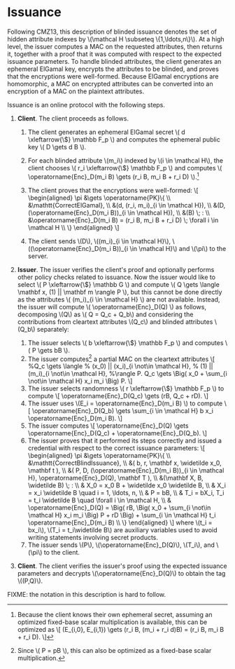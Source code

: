 # Issuance

Following CMZ13, this description of blinded issuance denotes the set of
hidden attribute indexes by \\(\mathcal H \subseteq \\{1,\ldots,n\\}\\). At a
high level, the issuer computes a MAC on the requested attributes, then
returns it, together with a proof that it was computed with respect to the
expected issuance parameters. To handle blinded attributes, the client
generates an ephemeral ElGamal key, encrypts the attributes to be blinded,
and proves that the encryptions were well-formed. Because ElGamal encryptions
are homomorphic, a MAC on encrypted attributes can be converted into an
encryption of a MAC on the plaintext attributes.

Issuance is an online protocol with the following steps.

1. **Client**.  The client proceeds as follows.
    1. The client generates an ephemeral ElGamal secret
       \\(
       d \xleftarrow{\\$} \mathbb F\_p
       \\)
       and computes the ephemeral public key
       \\(
       D \gets d B
       \\).
    
    2. For each blinded attribute \\(m\_i\\) indexed by \\(i \in \mathcal H\\),
       the client chooses
       \\(
       r\_i \xleftarrow{\\$} \mathbb F\_p
       \\)
       and computes 
       \\(
       \operatorname{Enc}\_D(m\_i B) \gets
       (r\_i B, m\_i B + r\_i D)
       \\).[^1]
    
    3. The client proves that the encryptions were well-formed:
       \\[
       \begin{aligned}
       \pi &\gets \operatorname{PK}\\{ \\\\
           &\mathtt{CorrectElGamal}, \\\\
           &(d, (r\_i, m\_i)\_{i \in \mathcal H}), \\\\
           &(D, (\operatorname{Enc}\_D(m\_i B))\_{i \in \mathcal H}), \\\\
           &(B) \\; : \\\\
           &\operatorname{Enc}\_D(m\_i B) = (r\_i B, m\_i B + r\_i D) \\; \forall i \in \mathcal H \\\\
       \\}
       \end{aligned}
       \\]
    
    4. The client sends \\(D\\), \\((m\_i)\_{i \in \mathcal H}\\), 
       \\((\operatorname{Enc}\_D(m\_i B))\_{i \in \mathcal H}\\) and \\(\pi\\) to the server.
    
2. **Issuer**.  The issuer verifies the client's proof and optionally
   performs other policy checks related to issuance.  Now 
   the issuer would like to select
   \\( P \xleftarrow{\\$} \mathbb G \\)
   and compute
   \\( Q \gets \langle \mathbf x, (1) || \mathbf m \rangle P \\),
   but this cannot be done directly as the attributes
   \\( (m\_i)\_{i \in \mathcal H} \\)
   are not available.  Instead, the issuer will compute
   \\( \operatorname{Enc}\_D(Q) \\) as follows,
   decomposing \\(Q\\) as \\( Q = Q\_c + Q\_b\\) and
   considering the contributions from cleartext attributes \\(Q\_c\\)
   and blinded attributes \\(Q\_b\\) separately:
    1. The issuer selects
       \\( b \xleftarrow{\\$} \mathbb F\_p \\)
       and computes
       \\( P \gets bB \\).
    2. The issuer computes[^2] a partial MAC on the cleartext attributes
       \\[
       %Q\_c \gets \langle 
       %  (x\_0) || (x\_i)\_{i \not\in \mathcal H},
       %  (1) || (m\_i)\_{i \not\in \mathcal H},
       %\rangle P.
       Q\_c \gets \Big(
       x\_0 + \sum\_{i \not\in \mathcal H} x\_i m\_i
       \Big) P.
       \\]
    3. The issuer selects randomness
       \\( r \xleftarrow{\\$} \mathbb F\_p \\)
       to compute
       \\[
       \operatorname{Enc}\_D(Q\_c)
       \gets
       (rB, Q\_c + rD).
       \\]
    4. The issuer uses
       \\(E\_i = \operatorname{Enc}\_D(m\_i B) \\)
       to compute
       \\[
       \operatorname{Enc}\_D(Q\_b)
       \gets
       \sum\_{i \in \mathcal H}
         b x\_i \operatorname{Enc}\_D(m\_i B).
       \\]
    5. The issuer computes
       \\[
       \operatorname{Enc}\_D(Q)
       \gets
       \operatorname{Enc}\_D(Q\_c) +
       \operatorname{Enc}\_D(Q\_b).
       \\]
    6. The issuer proves that it performed its steps correctly and issued a 
       credential with respect to the correct issuance parameters:
       \\[
       \begin{aligned}
       \pi &\gets \operatorname{PK}\\{ \\\\
           &\mathtt{CorrectBlindIssuance}, \\\\
           &(
             b, r, \mathbf x, \widetilde x\_0, \mathbf t
           ), \\\\
           &(
             P,
             D, 
             (\operatorname{Enc}\_D(m\_i B))\_{i \in \mathcal H},
             \operatorname{Enc}\_D(Q),
             \mathbf T
           ), \\\\
           &(\mathbf X, B, \widetilde B) \\; : \\\\
           & X\_0 = x\_0 B + \widetilde x\_0 \widetilde B,  \\\\
           & X\_i = x\_i \widetilde B \quad i = 1, \ldots, n, \\\\
           & P = bB, \\\\
           & T\_i = bX\_i, T\_i = t\_i \widetilde B \quad \forall i \in \mathcal H, \\\\
           & \operatorname{Enc}\_D(Q) = 
           \Big(
               rB,
               \Big(
               x\_0 + \sum\_{i \not\in \mathcal H} x\_i m\_i
               \Big) P + rD
           \Big) + 
           \sum\_{i \in \mathcal H} t\_i \operatorname{Enc}\_D(m\_i B)
             \\\\
       \\}
       \end{aligned}
       \\]
       where \\(t\_i = bx\_i\\), \\(T\_i = t\_i\widetilde B\\) are auxiliary
       variables used to avoid writing statements involving secret products.
    7. The issuer sends \\(P\\), \\(\operatorname{Enc}\_D(Q)\\), \\(T\_i\\), and
       \\(\pi\\) to the client.
    
3. **Client**. The client verifies the issuer's proof using the expected
issuance parameters and decrypts \\(\operatorname{Enc}\_D(Q)\\) to
obtain the tag \\((P,Q)\\).

FIXME: the notation in this description is hard to follow.

[^1]: Because the client knows their own ephemeral secret, assuming an
optimized fixed-base scalar multiplication is available, this can be
optimized as
\\[
   (E\_{i,0}, E\_{i,1}) \gets 
   (r\_i B, (m\_i + r\_i d)B) = (r\_i B, m\_i B + r\_i D).
\\]

[^2]: Since \\( P = pB \\), this can also be optimized as a fixed-base
scalar multiplication.
